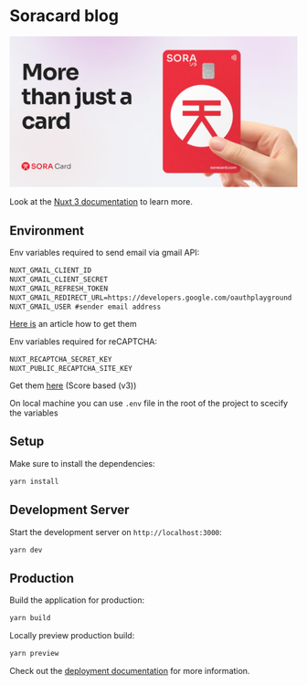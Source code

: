 # Soracard blog

![](./src/public/og.jpg)

Look at the [Nuxt 3 documentation](https://nuxt.com/docs/getting-started/introduction) to learn more.

## Environment

Env variables required to send email via gmail API:

```
NUXT_GMAIL_CLIENT_ID
NUXT_GMAIL_CLIENT_SECRET
NUXT_GMAIL_REFRESH_TOKEN
NUXT_GMAIL_REDIRECT_URL=https://developers.google.com/oauthplayground
NUXT_GMAIL_USER #sender email address
```

[Here is](https://stateful.com/blog/gmail-api-node-tutorial) an article how to get them

Env variables required for reCAPTCHA:

```
NUXT_RECAPTCHA_SECRET_KEY
NUXT_PUBLIC_RECAPTCHA_SITE_KEY
```

Get them [here](https://www.google.com/recaptcha/admin/create) (Score based (v3))

On local machine you can use `.env` file in the root of the project to scecify the variables

## Setup

Make sure to install the dependencies:

```bash
yarn install
```

## Development Server

Start the development server on `http://localhost:3000`:

```bash
yarn dev
```

## Production

Build the application for production:

```bash
yarn build
```

Locally preview production build:

```bash
yarn preview
```

Check out the [deployment documentation](https://nuxt.com/docs/getting-started/deployment) for more information.
